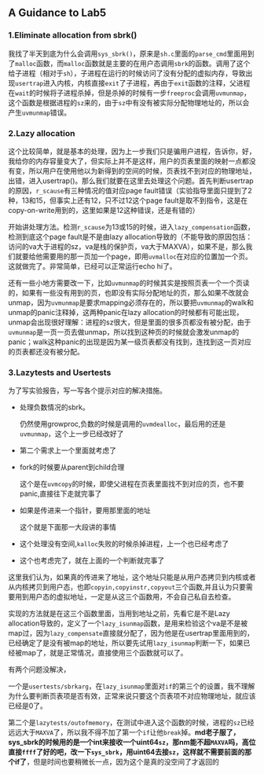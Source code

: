 ## A Guidance to Lab5

### 1.Eliminate allocation from sbrk()

我找了半天到底为什么会调用`sys_sbrk()`，原来是`sh.c`里面的`parse_cmd`里面用到了`malloc`函数，而`malloc`函数就是主要的在用户态调用`sbrk`的函数。调用了这个给子进程（相对于`sh`），子进程在运行的时候访问了没有分配的虚拟内存，导致出现`usertrap`进入内核，内核直接`exit`了子进程，再由于`exit`函数的注释，父进程在`wait`的时候将子进程杀掉，但是杀掉的时候有一步`freeproc`会调用`uvmunmap`，这个函数是根据进程的`sz`来的，由于`sz`中有没有被实际分配物理地址的，所以会产生`uvmunmap`错误。

### 2.Lazy allocation

这个比较简单，就是基本的处理，因为上一步我们只是骗用户进程，告诉你，好，我给你的内存容量变大了，但实际上并不是这样，用户的页表里面的映射一点都没有变，所以用户在使用他以为新得到的空间的时候，页表找不到对应的物理地址，出错，进入usertrap()。那么我们就要在这里去处理这个问题。首先判断usertrap的原因，`r_scause`有三种情况的值对应page fault错误（实验指导里面只提到了2种，13和15，但事实上还有12，只不过12这个page fault是取不到指令，这是在copy-on-write用到的，这里如果是12这种错误，还是有错的）

开始讲处理方法。检测`r_scause`为13或15的时候，进入`lazy_compensation`函数，检测到底这个page fault是不是由lazy allocation导致的（不能导致的原因包括：访问的va大于进程的sz，va是栈的保护页，va大于MAXVA），如果不是，那么我们就要给他需要用的那一页加一个page，即用`uvmalloc`在对应的位置加一个页。这就做完了。非常简单，已经可以正常运行echo hi了。

还有一些小地方需要改一下，比如`uvmunmap`的时候其实是按照页表一个一个页读的，如果有一些没有用到的页，也即没有实际分配地址的页，那么如果不改就会unmap，因为`uvmunmap`是要求mapping必须存在的，所以要把`uvmunmap`的walk和unmap的panic注释掉，这两种panic在lazy allocation的时候都有可能出现，unmap会出现很好理解：进程的sz很大，但是里面的很多页都没有被分配，由于`uvmunmap`是一页一页去做unmap，所以找到这种页的时候就会激发unmap的panic；walk这种panic的出现是因为某一级页表都没有找到，连找到这一页对应的页表都还没有被分配。

### 3.Lazytests and Usertests

为了写实验报告，写一写各个提示对应的解决措施。

+ 处理负数情况的sbrk。

  仍然使用growproc,负数的时候是调用的`uvmdealloc`，最后用的还是`uvmunmap`，这个上一步已经改好了

+ 第二个需求上一个里面就考虑了

+ fork的时候要从parent到child合理

  这个是在`uvmcopy`的时候，即使父进程在页表里面找不到对应的页，也不要panic,直接往下走就完事了

+ 如果是传进来一个指针，要用那里面的地址

  这个就是下面那一大段讲的事情

+ 这个处理没有空间,`kalloc`失败的时候杀掉进程，上一个也已经考虑了

+ 这个也考虑完了，就在上面的一个判断就完事了

这里我们认为，如果真的传进来了地址，这个地址只能是从用户态拷贝到内核或者从内核拷贝到用户态，也即`copyin,copyinstr,copyout`三个函数,并且认为只要需要用到用户态的虚拟地址，一定是从这三个函数用，不会自己私自去检查。

实现的方法就是在这三个函数里面，当用到地址之前，先看它是不是Lazy allocation导致的，定义了一个`lazy_isunmap`函数，是用来检验这个va是不是被map过，因为`lazy_compensate`直接就分配了，因为他是在usertrap里面用到的，已经确定了是没有被map的地址，所以要先试用`lazy_isunmap`判断一下，如果已经被map了，就是正常情况，直接使用三个函数就可以了。

有两个问题没解决，

一个是`usertests/sbrkarg`，在`lazy_isunmap`里面对`if`的第三个的设置，我不理解为什么要判断页表项是否有效，正常来说只要这个页表项不对应物理地址，就应该已经是0了。

第二个是`lazytests/outofmemory`，在测试中进入这个函数的时候，进程的`sz`已经远远大于`MAXVA`了，所以我不得不加了第一个`if`让他`break`掉。**md老子服了，sys_sbrk的时候用的是一个int来接收一个uint64`sz`，那nm能不超`MAXVA`吗，高位直接`ffff`了好的吧，改一下`sys_sbrk`，用uint64去接`sz`，这样就不需要前面的那个if了**，但是时间也要稍微长一点，因为这个是真的没空间了才返回的 